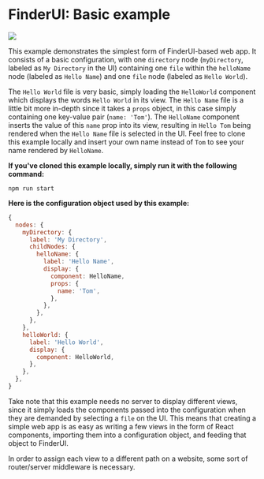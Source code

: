 # FinderUI: Basic example

![](https://raw.githubusercontent.com/jaredgorski/FinderUI/master/examples/basic/.media/basic_demo.gif)

This example demonstrates the simplest form of FinderUI-based web app. It consists of a basic configuration, with one `directory` node (`myDirectory`, labeled as `My Directory` in the UI) containing one `file` within the `helloName` node (labeled as `Hello Name`) and one `file` node (labeled as `Hello World`).

The `Hello World` file is very basic, simply loading the `HelloWorld` component which displays the words `Hello World` in its view. The `Hello Name` file is a little bit more in-depth since it takes a `props` object, in this case simply containing one key-value pair (`name: 'Tom'`). The `HelloName` component inserts the value of this `name` prop into its view, resulting in `Hello Tom` being rendered when the `Hello Name` file is selected in the UI. Feel free to clone this example locally and insert your own name instead of `Tom` to see your name rendered by `HelloName`.

**If you've cloned this example locally, simply run it with the following command:**
```
npm run start
```

**Here is the configuration object used by this example:**
```js
{
  nodes: {
    myDirectory: {
      label: 'My Directory',
      childNodes: {
        helloName: {
          label: 'Hello Name',
          display: {
            component: HelloName,
            props: {
              name: 'Tom',
            },
          },
        },
      },
    },
    helloWorld: {
      label: 'Hello World',
      display: {
        component: HelloWorld,
      },
    },
  },
}
```

Take note that this example needs no server to display different views, since it simply loads the components passed into the configuration when they are demanded by selecting a `file` on the UI. This means that creating a simple web app is as easy as writing a few views in the form of React components, importing them into a configuration object, and feeding that object to FinderUI.

In order to assign each view to a different path on a website, some sort of router/server middleware is necessary.
